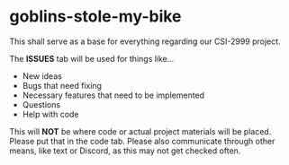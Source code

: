 # goblins-stole-my-bike
This shall serve as a base for everything regarding our CSI-2999 project.


The **ISSUES** tab will be used for things like...
- New ideas
- Bugs that need fixing
- Necessary features that need to be implemented
- Questions
- Help with code

This will **NOT** be where code or actual project materials will be placed.
Please put that in the code tab. Please also communicate through other means, like text or Discord, as this may not get checked often.

